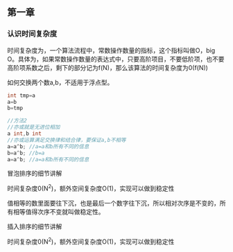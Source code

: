 ## 第一章

### 认识时间复杂度

时间复杂度为，一个算法流程中，常数操作数量的指标，这个指标叫做O，big O。具体为，如果常数操作数量的表达式中，只要高阶项目，不要低阶项，也不要高阶项系数之后，剩下的部分记为f(N)，那么该算法的时间复杂度为0(f(N))


如何交换两个数a,b，不适用于浮点型。

```java
int tmp=a
a=b
b=tmp

//方法2
//亦或就是无进位相加
a int,b int
//亦或运算满足交换律和结合律，要保证a,b不相等
a=a^b; //a=a和b所有不同的信息
b=a^b; //b=a
a=a^b; //a=a和b所有不同的信息
```

冒泡排序的细节讲解

时间复杂度0(N<sup>2</sup>)，额外空间复杂度O(1)，实现可以做到稳定性

值相等的数里面要往下沉，也是最后一个数字往下沉，所以相对次序是不变的，所有相等值得次序不变就叫做稳定性。

插入排序的细节讲解

时间复杂度0(N<sup>2</sup>)，额外空间复杂度O(1)，实现可以做到稳定性
